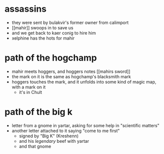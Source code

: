 # assassins
* they were sent by bulakvir's former owner from calimport
* [[mahir]] swoops in to save us
* and we get back to kaer conig to hire him
* xelphine has the hots for mahir

# path of the hogchamp
* mahir meets hoggers, and hoggers notes [[mahirs sword]]
* the mark on it is the same as hogchamp's blacksmith mark
* hoggers touches the mark, and it unfolds into some kind of magic map, with a mark on it
	* it's in Chult

# path of the big k
* letter from a gnome in yartar, asking for some help in "scientific matters"
* another letter attached to it saying "come to me first"
	* signed by "Big K" (Kreshenn)
	* and his *legendary* beef with yartar
	* and that gnome
